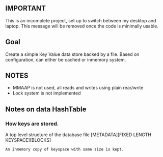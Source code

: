 ## IMPORTANT

This is an incomplete project, set up to switch between my desktop and laptop. This message will be removed once the code is minimally usable.

## Goal
Create a simple Key Value data store backed by a file. Based on configuration, can either be cached or inmemory system.

## NOTES

- MMAAP is not used, all reads and writes using plain rear/write
- Lock system is not implemented


## Notes on data HashTable

### How keys are stored.
A top level structure of the database file
	[METADATA][FIXED LENGTH KEYSPACE][BLOCKS]

	An inmemory copy of keyspace with same size is kept. 


